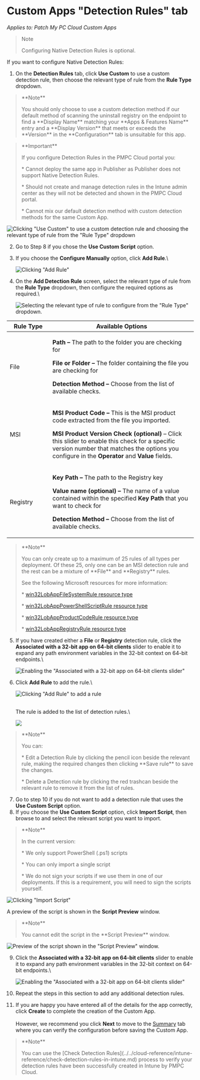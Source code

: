 # Custom Apps "Detection Rules" tab

_Applies to: Patch My PC Cloud Custom Apps_

> Note
>
> Configuring Native Detection Rules is optional.

If you want to configure Native Detection Rules:

1. On the **Detection Rules** tab, click **Use Custom** to use a custom detection rule, then choose the relevant type of rule from the **Rule Type** dropdown.

> \*\*Note\*\*
>
> You should only choose to use a custom detection method if our default method of scanning the uninstall registry on the endpoint to find a \*\*Display Name\*\* matching your \*\*Apps & Features Name\*\* entry and a \*\*Display Version\*\* that meets or exceeds the \*\*Version\*\* in the \*\*Configuration\*\* tab is unsuitable for this app.

> \*\*Important\*\*
>
> If you configure Detection Rules in the PMPC Cloud portal you:
>
> \* Cannot deploy the same app in Publisher as Publisher does not support Native Detection Rules.
>
> \* Should not create and manage detection rules in the Intune admin center as they will not be detected and shown in the PMPC Cloud portal.
>
> \* Cannot mix our default detection method with custom detection methods for the same Custom App.

![Clicking "Use Custom" to use a custom detection rule and choosing the relevant type of rule from the "Rule Type" dropdown](/_images/image-(196).png)

2. Go to Step 8 if you chose the **Use Custom Script** option.
3.  If you choose the **Configure Manually** option, click **Add Rule**.\\

    ![Clicking "Add Rule"](/_images/image-(197).png)
4.  On the **Add Detection Rule** screen, select the relevant type of rule from the **Rule Type** dropdown, then configure the required options as required.\\

    ![Selecting the relevant type of rule to configure from the "Rule Type" dropdown.](/_images/image-(199).png)

<table><thead><tr><th width="99.111083984375">Rule Type</th><th>Available Options</th></tr></thead><tbody><tr><td>File</td><td><p><strong>Path –</strong> The path to the folder you are checking for</p><p><strong>File or Folder –</strong> The folder containing the file you are checking for</p><p><strong>Detection Method –</strong> Choose from the list of available checks.</p></td></tr><tr><td>MSI</td><td><p><strong>MSI Product Code –</strong> This is the MSI product code extracted from the file you imported.</p><p><strong>MSI Product Version Check (optional)</strong> – Click this slider to enable this check for a specific version number that matches the options you configure in the <strong>Operator</strong> and <strong>Value</strong> fields.</p></td></tr><tr><td>Registry</td><td><p><strong>Key Path –</strong> The path to the Registry key</p><p><strong>Value name (optional) –</strong> The name of a value contained within the specified <strong>Key Path</strong> that you want to check for</p><p><strong>Detection Method –</strong> Choose from the list of available checks.</p></td></tr></tbody></table>

> \*\*Note\*\*
>
> You can only create up to a maximum of 25 rules of all types per deployment. Of these 25, only one can be an MSI detection rule and the rest can be a mixture of \*\*File\*\* and \*\*Registry\*\* rules.
>
> See the following Microsoft resources for more information:
>
> \* [win32LobAppFileSystemRule resource type](https://learn.microsoft.com/en-us/graph/api/resources/intune-apps-win32lobappfilesystemrule?view=graph-rest-1.0)
>
> \* [win32LobAppPowerShellScriptRule resource type](https://learn.microsoft.com/en-us/graph/api/resources/intune-apps-win32lobapppowershellscriptrule?view=graph-rest-1.0)
>
> \* [win32LobAppProductCodeRule resource type](https://learn.microsoft.com/en-us/graph/api/resources/intune-apps-win32lobappproductcoderule?view=graph-rest-1.0)
>
> \* [win32LobAppRegistryRule resource type](https://learn.microsoft.com/en-us/graph/api/resources/intune-apps-win32lobappregistryrule?view=graph-rest-1.0)

5.  If you have created either a **File** or **Registry** detection rule, click the **Associated with a 32-bit app on 64-bit clients** slider to enable it to expand any path environment variables in the 32-bit context on 64-bit endpoints.\\

    ![Enabling the "Associated with a 32-bit app on 64-bit clients slider"](/_images/image-(200).png)
6.  Click **Add Rule** to add the rule.\\

    ![Clicking "Add Rule" to add a rule](/_images/image-(201).png)

    \
    The rule is added to the list of detection rules.\\

    ![](/_images/image-(202).png)

> \*\*Note\*\*
>
> You can:
>
> \* Edit a Detection Rule by clicking the pencil icon beside the relevant rule, making the required changes then clicking \*\*Save rule\*\* to save the changes.
>
> \* Delete a Detection rule by clicking the red trashcan beside the relevant rule to remove it from the list of rules.

7. Go to step 10 if you do not want to add a detection rule that uses the **Use Custom Script** option.
8. If you choose the **Use Custom Script** option, click **Import Script**, then browse to and select the relevant script you want to import.

> \*\*Note\*\*
>
> In the current version:
>
> \* We only support PowerShell (.ps1) scripts
>
> \* You can only import a single script
>
> \* We do not sign your scripts if we use them in one of our deployments. If this is a requirement, you will need to sign the scripts yourself.

![Clicking "Import Script"](/_images/image-(203).png)

A preview of the script is shown in the **Script Preview** window.

> \*\*Note\*\*
>
> You cannot edit the script in the \*\*Script Preview\*\* window.

![Preview of the script shown in the "Script Preview" window.](/_images/image-(204).png)

9.  Click the **Associated with a 32-bit app on 64-bit clients** slider to enable it to expand any path environment variables in the 32-bit context on 64-bit endpoints.\\

    ![Enabling the "Associated with a 32-bit app on 64-bit clients slider"](/_images/image-(205).png)
10. Repeat the steps in this section to add any additional detection rules.
11. If you are happy you have entered all of the details for the app correctly, click **Create** to complete the creation of the Custom App.\
    \
    However, we recommend you click **Next** to move to the [Summary](custom-apps-summary-tab.md) tab where you can verify the configuration before saving the Custom App.

> \*\*Note\*\*
>
> You can use the \[Check Detection Rules]\(../../cloud-reference/intune-reference/check-detection-rules-in-intune.md) process to verify your detection rules have been successfully created in Intune by PMPC Cloud.